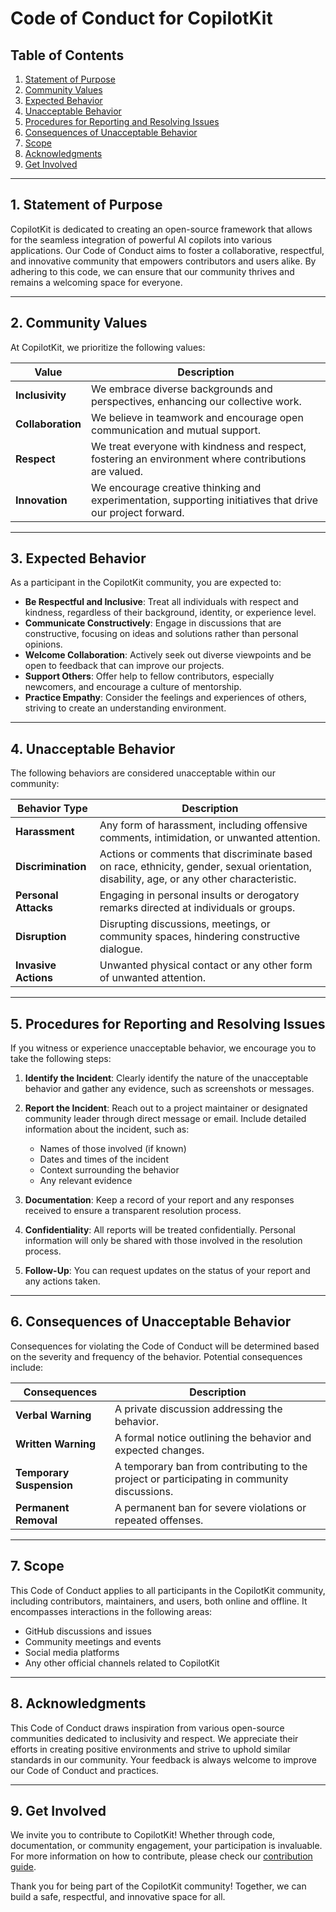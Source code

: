 # Code of Conduct for CopilotKit

## Table of Contents

1. [Statement of Purpose](#statement-of-purpose)
2. [Community Values](#community-values)
3. [Expected Behavior](#expected-behavior)
4. [Unacceptable Behavior](#unacceptable-behavior)
5. [Procedures for Reporting and Resolving Issues](#procedures-for-reporting-and-resolving-issues)
6. [Consequences of Unacceptable Behavior](#consequences-of-unacceptable-behavior)
7. [Scope](#scope)
8. [Acknowledgments](#acknowledgments)
9. [Get Involved](#get-involved)

---

## 1. Statement of Purpose

CopilotKit is dedicated to creating an open-source framework that allows for the seamless integration of powerful AI copilots into various applications. Our Code of Conduct aims to foster a collaborative, respectful, and innovative community that empowers contributors and users alike. By adhering to this code, we can ensure that our community thrives and remains a welcoming space for everyone.

---

## 2. Community Values

At CopilotKit, we prioritize the following values:

| **Value**       | **Description**                                                                 |
|------------------|---------------------------------------------------------------------------------|
| **Inclusivity**   | We embrace diverse backgrounds and perspectives, enhancing our collective work.|
| **Collaboration** | We believe in teamwork and encourage open communication and mutual support.    |
| **Respect**       | We treat everyone with kindness and respect, fostering an environment where contributions are valued. |
| **Innovation**    | We encourage creative thinking and experimentation, supporting initiatives that drive our project forward. |

---

## 3. Expected Behavior

As a participant in the CopilotKit community, you are expected to:

- **Be Respectful and Inclusive**: Treat all individuals with respect and kindness, regardless of their background, identity, or experience level.
- **Communicate Constructively**: Engage in discussions that are constructive, focusing on ideas and solutions rather than personal opinions.
- **Welcome Collaboration**: Actively seek out diverse viewpoints and be open to feedback that can improve our projects.
- **Support Others**: Offer help to fellow contributors, especially newcomers, and encourage a culture of mentorship.
- **Practice Empathy**: Consider the feelings and experiences of others, striving to create an understanding environment.

---

## 4. Unacceptable Behavior

The following behaviors are considered unacceptable within our community:

| **Behavior Type**        | **Description**                                                 |
|--------------------------|-----------------------------------------------------------------|
| **Harassment**           | Any form of harassment, including offensive comments, intimidation, or unwanted attention. |
| **Discrimination**       | Actions or comments that discriminate based on race, ethnicity, gender, sexual orientation, disability, age, or any other characteristic. |
| **Personal Attacks**     | Engaging in personal insults or derogatory remarks directed at individuals or groups. |
| **Disruption**           | Disrupting discussions, meetings, or community spaces, hindering constructive dialogue. |
| **Invasive Actions**     | Unwanted physical contact or any other form of unwanted attention. |

---

## 5. Procedures for Reporting and Resolving Issues

If you witness or experience unacceptable behavior, we encourage you to take the following steps:

1. **Identify the Incident**: Clearly identify the nature of the unacceptable behavior and gather any evidence, such as screenshots or messages.
  
2. **Report the Incident**: Reach out to a project maintainer or designated community leader through direct message or email. Include detailed information about the incident, such as:
   - Names of those involved (if known)
   - Dates and times of the incident
   - Context surrounding the behavior
   - Any relevant evidence

3. **Documentation**: Keep a record of your report and any responses received to ensure a transparent resolution process.

4. **Confidentiality**: All reports will be treated confidentially. Personal information will only be shared with those involved in the resolution process.

5. **Follow-Up**: You can request updates on the status of your report and any actions taken.

---

## 6. Consequences of Unacceptable Behavior

Consequences for violating the Code of Conduct will be determined based on the severity and frequency of the behavior. Potential consequences include:

| **Consequences**         | **Description**                                               |
|--------------------------|---------------------------------------------------------------|
| **Verbal Warning**       | A private discussion addressing the behavior.                |
| **Written Warning**      | A formal notice outlining the behavior and expected changes. |
| **Temporary Suspension**  | A temporary ban from contributing to the project or participating in community discussions. |
| **Permanent Removal**    | A permanent ban for severe violations or repeated offenses.   |

---

## 7. Scope

This Code of Conduct applies to all participants in the CopilotKit community, including contributors, maintainers, and users, both online and offline. It encompasses interactions in the following areas:

- GitHub discussions and issues
- Community meetings and events
- Social media platforms
- Any other official channels related to CopilotKit

---

## 8. Acknowledgments

This Code of Conduct draws inspiration from various open-source communities dedicated to inclusivity and respect. We appreciate their efforts in creating positive environments and strive to uphold similar standards in our community. Your feedback is always welcome to improve our Code of Conduct and practices.

---

## 9. Get Involved

We invite you to contribute to CopilotKit! Whether through code, documentation, or community engagement, your participation is invaluable. For more information on how to contribute, please check our [contribution guide](https://docs.copilotkit.ai/code-contributions/how-to-contribute?ref=github_readme).

Thank you for being part of the CopilotKit community! Together, we can build a safe, respectful, and innovative space for all.
